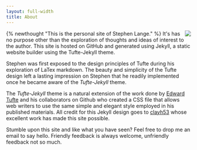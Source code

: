 ```yaml
---
layout: full-width 
title: About
---
```


<img src="https://stephenlange.org/assets/img/author_small.jpg" style="float:right" />{% newthought "This is the personal site of Stephen Lange." %} It's has no purpose other than the exploration of thoughts and ideas of interest to the author. This site is hosted on GitHub and generated using Jekyll, a static website builder using the Tufte-Jekyll theme. 

Stephen was first exposed to the design principles of Tufte during his exploration of LaTex markdown. The beauty and simplicity of the Tufte design left a lasting impression on Stephen that he readily implemented once he became aware of the *Tufte-Jekyll* theme.

The *Tufte-Jekyll* theme is a natural extension of the work done by [Edward Tufte](https://github.com/edwardtufte/tufte-css) and his collaborators on Github who created a CSS file that allows web writers to use the same simple and elegant style employed in his published materials. All credit for this Jekyll design goes to [clayh53](https://github.com/clayh53/tufte-jekyll) whose excellent work has made this site possible.

Stumble upon this site and like what you have seen? Feel free to drop me an email to say hello. Friendly feedback is always welcome, unfriendly feedback not so much.

